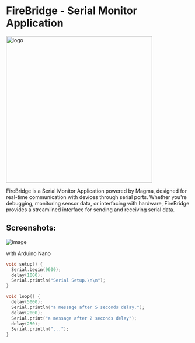 # FireBridge - Serial Monitor Application

<img src="https://github.com/Byte-White/FireBridge/assets/51212450/f422afad-f797-433f-9ffa-a19c77e53138" width=400 alt="logo">

FireBridge is a Serial Monitor Application powered by Magma, designed for real-time communication with devices through serial ports. Whether you're debugging, monitoring sensor data, or interfacing with hardware, FireBridge provides a streamlined interface for sending and receiving serial data.

## Screenshots: 

![image](https://github.com/Byte-White/FireBridge/assets/51212450/4016da80-e1dc-46cb-8fd2-d225bfb6aac8)

with Arduino Nano
```c++
void setup() {
  Serial.begin(9600);
  delay(1000);
  Serial.println("Serial Setup.\n\n");
}

void loop() {
  delay(5000);
  Serial.println("a message after 5 seconds delay.");
  delay(2000);
  Serial.print("a message after 2 seconds delay");
  delay(250);
  Serial.println("...");
}
```
